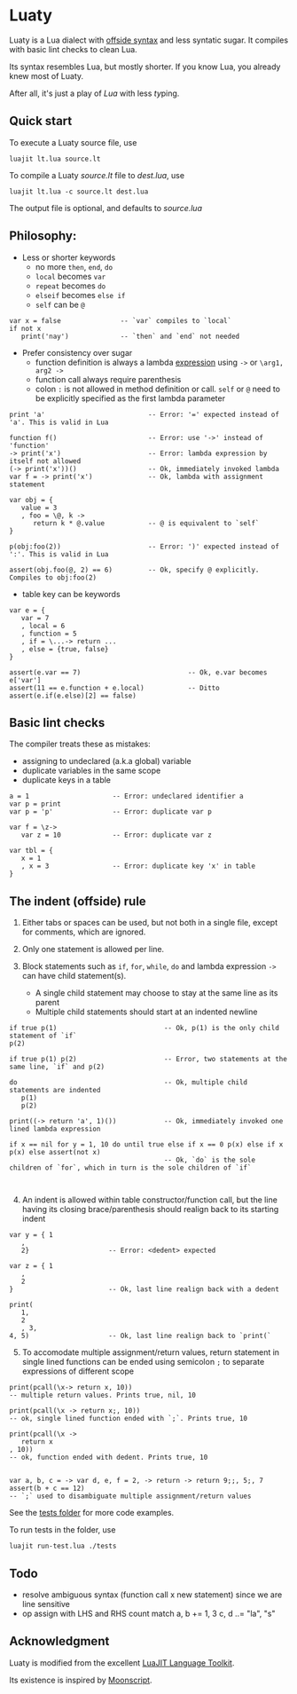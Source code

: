 
Luaty
====

Luaty is a Lua dialect with [offside syntax](https://en.wikipedia.org/wiki/Off-side_rule) and less syntatic sugar.
It compiles with basic lint checks to clean Lua.

Its syntax resembles Lua, but mostly shorter.
If you know Lua, you already knew most of Luaty.

After all, it's just a play of *Lua* with less *ty*ping.


Quick start
---

To execute a Luaty source file, use
```
luajit lt.lua source.lt
```

To compile a Luaty *source.lt* file to *dest.lua*, use
```
luajit lt.lua -c source.lt dest.lua
```
The output file is optional, and defaults to *source.lua*



Philosophy:
---

- Less or shorter keywords
  * no more `then`, `end`, `do`
  * `local` becomes `var`
  * `repeat` becomes `do`
  * `elseif` becomes `else if`
  * `self` can be `@`

```
var x = false               -- `var` compiles to `local`
if not x
   print('nay')             -- `then` and `end` not needed

```

- Prefer consistency over sugar
  * function definition is always a lambda [expression](https://www.lua.org/manual/5.1/manual.html#2.5.9) using  `->` or `\arg1, arg2 ->`
  * function call always require parenthesis
  * colon `:` is not allowed in method definition or call. `self` or `@` need to be explicitly specified as the first lambda parameter

```
print 'a'                          -- Error: '=' expected instead of 'a'. This is valid in Lua

function f()                       -- Error: use '->' instead of 'function'
-> print('x')                      -- Error: lambda expression by itself not allowed
(-> print('x'))()                  -- Ok, immediately invoked lambda
var f = -> print('x')              -- Ok, lambda with assignment statement

var obj = {
   value = 3
   , foo = \@, k ->
      return k * @.value           -- @ is equivalent to `self`
}

p(obj:foo(2))                      -- Error: ')' expected instead of ':'. This is valid in Lua

assert(obj.foo(@, 2) == 6)         -- Ok, specify @ explicitly. Compiles to obj:foo(2)

```

- table key can be keywords

```
var e = {
   var = 7
   , local = 6
   , function = 5
   , if = \...-> return ...
   , else = {true, false}
}

assert(e.var == 7)                           -- Ok, e.var becomes e['var']
assert(11 == e.function + e.local)           -- Ditto
assert(e.if(e.else)[2] == false)

```



Basic lint checks
---

The compiler treats these as mistakes:
  * assigning to undeclared (a.k.a global) variable 
  * duplicate variables in the same scope
  * duplicate keys in a table

```
a = 1                     -- Error: undeclared identifier a
var p = print
var p = 'p'               -- Error: duplicate var p

var f = \z->
   var z = 10             -- Error: duplicate var z

var tbl = {
   x = 1
   , x = 3                -- Error: duplicate key 'x' in table
}

```





The indent (offside) rule
---

1. Either tabs or spaces can be used, but not both in a single file, except for comments, which are ignored.
2. Only one statement is allowed per line.

3. Block statements such as `if`, `for`, `while`, `do` and lambda expression `->` can have child statement(s).
   - A single child statement may choose to stay at the same line as its parent
   - Multiple child statements should start at an indented newline
```
if true p(1)                           -- Ok, p(1) is the only child statement of `if`
p(2)

if true p(1) p(2)                      -- Error, two statements at the same line, `if` and p(2)

do                                     -- Ok, multiple child statements are indented
   p(1)
   p(2)

print((-> return 'a', 1)())            -- Ok, immediately invoked one lined lambda expression

if x == nil for y = 1, 10 do until true else if x == 0 p(x) else if x p(x) else assert(not x)
                                       -- Ok, `do` is the sole children of `for`, which in turn is the sole children of `if`
                                       


```

4. An indent is allowed within table constructor/function call, but the line having its closing brace/parenthesis should realign back to its starting indent
```
var y = { 1
   ,
   2}                    -- Error: <dedent> expected

var z = { 1
   ,
   2
}                        -- Ok, last line realign back with a dedent

print(
   1,
   2
   , 3,
4, 5)                    -- Ok, last line realign back to `print(`

```

5. To accomodate multiple assignment/return values, return statement in single lined functions can be ended using semicolon `;` to separate expressions of different scope
```
print(pcall(\x-> return x, 10))                                          -- multiple return values. Prints true, nil, 10

print(pcall(\x -> return x;, 10))                                        -- ok, single lined function ended with `;`. Prints true, 10

print(pcall(\x ->
   return x
, 10))                                                                   -- ok, function ended with dedent. Prints true, 10


var a, b, c = -> var d, e, f = 2, -> return -> return 9;;, 5;, 7
assert(b + c == 12)                                                      -- `;` used to disambiguate multiple assignment/return values

```


See the [tests folder](https://github.com/gnois/luaty/tree/master/tests) for more code examples.

To run tests in the folder, use
```
luajit run-test.lua ./tests
```





Todo
---
* resolve ambiguous syntax (function call x new statement) since we are line sensitive
* op assign with LHS and RHS count match
   a, b += 1, 3
   c, d ..= "la", "s"


Acknowledgment
---
Luaty is modified from the excellent [LuaJIT Language Toolkit](https://github.com/franko/luajit-lang-toolkit).

Its existence is inspired by [Moonscript](https://github.com/leafo/moonscript).
